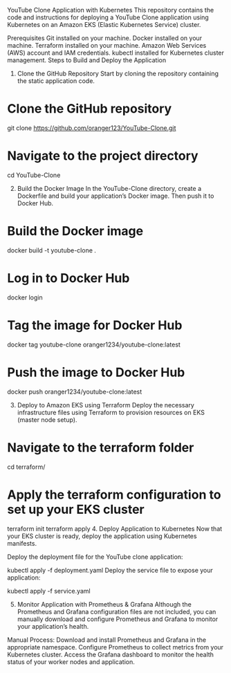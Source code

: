 YouTube Clone Application with Kubernetes
This repository contains the code and instructions for deploying a YouTube Clone application using Kubernetes on an Amazon EKS (Elastic Kubernetes Service) cluster.

Prerequisites
Git installed on your machine.
Docker installed on your machine.
Terraform installed on your machine.
Amazon Web Services (AWS) account and IAM credentials.
kubectl installed for Kubernetes cluster management.
Steps to Build and Deploy the Application

1. Clone the GitHub Repository
Start by cloning the repository containing the static application code.

# Clone the GitHub repository
git clone https://github.com/oranger123/YouTube-Clone.git

# Navigate to the project directory
cd YouTube-Clone

2. Build the Docker Image
In the YouTube-Clone directory, create a Dockerfile and build your application’s Docker image. Then push it to Docker Hub.


# Build the Docker image
docker build -t youtube-clone .

# Log in to Docker Hub
docker login

# Tag the image for Docker Hub
docker tag youtube-clone oranger1234/youtube-clone:latest

# Push the image to Docker Hub
docker push oranger1234/youtube-clone:latest

3. Deploy to Amazon EKS using Terraform
Deploy the necessary infrastructure files using Terraform to provision resources on EKS (master node setup).


# Navigate to the terraform folder
cd terraform/

# Apply the terraform configuration to set up your EKS cluster
terraform init
terraform apply
4. Deploy Application to Kubernetes
Now that your EKS cluster is ready, deploy the application using Kubernetes manifests.

Deploy the deployment file for the YouTube clone application:

kubectl apply -f deployment.yaml
Deploy the service file to expose your application:

kubectl apply -f service.yaml

5. Monitor Application with Prometheus & Grafana
Although the Prometheus and Grafana configuration files are not included, you can manually download and configure Prometheus and Grafana to monitor your application’s health.

Manual Process:
Download and install Prometheus and Grafana in the appropriate namespace.
Configure Prometheus to collect metrics from your Kubernetes cluster.
Access the Grafana dashboard to monitor the health status of your worker nodes and application.